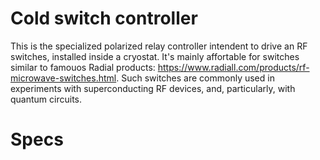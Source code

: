 # Cold switch controller
This is the specialized polarized relay controller intendent to drive an RF switches, installed inside a cryostat. It's mainly
affortable for switches similar to famouos Radial products: https://www.radiall.com/products/rf-microwave-switches.html. Such 
switches are commonly used in experiments with superconducting RF devices, and, particularly, with quantum circuits.
# Specs
